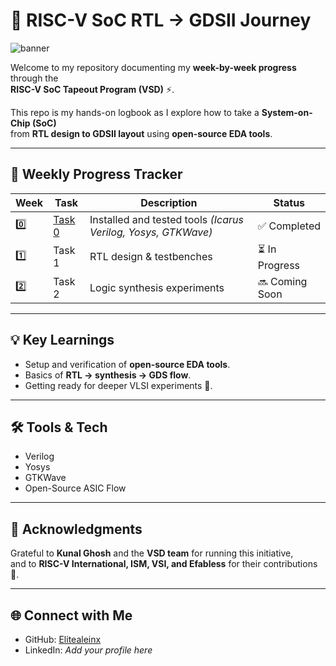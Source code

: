 # 🚀 RISC-V SoC RTL → GDSII Journey  

![banner](assets/banner.png)

Welcome to my repository documenting my **week-by-week progress** through the  
**RISC-V SoC Tapeout Program (VSD)** ⚡.  

This repo is my hands-on logbook as I explore how to take a **System-on-Chip (SoC)**  
from **RTL design to GDSII layout** using **open-source EDA tools**.  

---

## 📅 Weekly Progress Tracker  

| Week | Task | Description | Status |
|------|------|-------------|--------|
| 0️⃣ | [Task 0](Week0/Task0/README.md) | Installed and tested tools *(Icarus Verilog, Yosys, GTKWave)* | ✅ Completed |
| 1️⃣ | Task 1 | RTL design & testbenches | ⏳ In Progress |
| 2️⃣ | Task 2 | Logic synthesis experiments | 🔜 Coming Soon |

---

## 💡 Key Learnings  
- Setup and verification of **open-source EDA tools**.  
- Basics of **RTL → synthesis → GDS flow**.  
- Getting ready for deeper VLSI experiments 🚀.  

---

## 🛠️ Tools & Tech  
- Verilog  
- Yosys  
- GTKWave  
- Open-Source ASIC Flow  

---

## 🙏 Acknowledgments  
Grateful to **Kunal Ghosh** and the **VSD team** for running this initiative,  
and to **RISC-V International, ISM, VSI, and Efabless** for their contributions 🌟.  

---

## 🌐 Connect with Me  
- GitHub: [Elitealeinx](https://github.com/Elitealeinx)  
- LinkedIn: *Add your profile here*  
